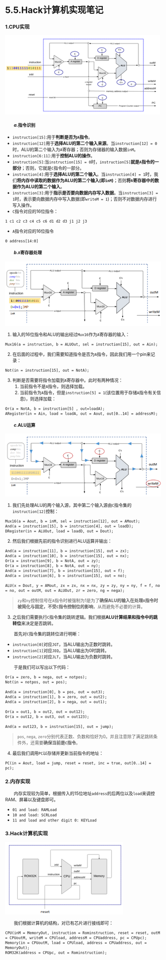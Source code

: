 # $5.5.$Hack计算机实现笔记
### 1.CPU实现

![Alt text](image.png)

#### &emsp;&emsp;$a.$指令识别

* `instruction[15]`:用于**判断是否为`A`指令**。
* `instruction[12]`用于**选择ALU的第二个输入来源**。当`instruction[12] = 0`时，ALU的第二个输入为`A`寄存器；否则为存储器的输入数据`inM`。
* `instruction[6:11]`:用于**控制ALU的操作**。
* `instruction[5]`:当`instruction[15] = 0`时，`instruction[5]`**就是`A`指令的一部分**；否则，它就是`C`指令的一部分。
* `instruction[4]`:用于**选择ALU的第二个输入**。当`instruction[4] = 1`时，我们**将内存中读取的数据作为ALU的第二个输入(即`inM`)**；否则**将`A`寄存器中的数据作为ALU的第二个输入**。
* `instruction[3]`:用于**指示是否要向数据内存写入数据**。当`instruction[3] = 1`时，表示要向数据内存中写入数据(即`writeM = 1`)；否则不对数据内存进行写入操作。
* `C`指令对应的16位指令：

```
1 c1 c2 c3 c4 c5 c6 d1 d2 d3 j1 j2 j3
```

* `A`指令对应的16位指令

```
0 address[14:0]
```

#### &emsp;&emsp;$b.$`A`寄存器处理

![Alt text](image-1.png)

1. 输入的16位指令和ALU的输出经过`Mux16`作为`A`寄存器的输入：

```HDL
Mux16(a = instruction, b = ALUOut, sel = instruction[15], out = Ain);
```

2. 在后面的过程中，我们需要知道指令是否为`A`指令，因此我们用一个pin来记录：

```HDL
Not(in = instruction[15], out = NotA);
```

3. 判断是否需要将指令加载到`A`寄存器中。此时有两种情况：
	1. 当前指令不是`A`指令，则选择加载。
	2. 当前指令为`A`指令，但是`instruction[5] = 1`(该位置用于存储`A`指令有关信息)，则选择加载：

```HDL
Or(a = NotA, b = instruction[5] , out=loadA);
ARegister(in = Ain, load = loadA, out = Aout, out[0..14] = addressM);
```

#### &emsp;&emsp;$c.$ALU运算

![Alt text](image-2.png)

1. 我们先处理ALU的两个输入源，其中第二个输入源由`C`指令集的`instruction[12]`控制：

```HDL
Mux16(a = Aout, b = inM, sel = instruction[12], out = AMout);
And(a = instruction[15], b = instruction[4], out = loadD);
DRegister(in = ALUOut, load = loadD, out = Dout);
```

2. 然后我们根据先前的指令识别进行ALU运算并输出：

```HDL
And(a = instruction[11], b = instruction[15], out = zx);
And(a = instruction[10], b = instruction[15], out = nx);
Or(a = instruction[9], b = NotA, out = zy);
Or(a = instruction[8], b = NotA, out = ny);
And(a = instruction[7], b = instruction[15], out = f);
And(a = instruction[6], b = instruction[15], out = no);

ALU(x = Dout, y = AMout, zx = zx, nx = nx, zy = zy, ny = ny, f = f, no = no, out = outM, out = ALUOut, zr = zero, ng = nega);
```

> `zy`和`ny`控制信号在`A`指令时被强制为1是为了**确保ALU的输入在处理`A`指令时被简化与固定，不受`C`指令控制位的影响**，从而避免不必要的计算。

3. 之后我们需要执行`C`指令集的跳转逻辑。我们根据**ALU计算结果和指令中的跳转位**来决定是否跳转。

&emsp;&emsp;首先对`C`指令集的跳转位进行明晰：
* `instruction[0]`对应`JGT`，当ALU输出为正数时跳转。
* `instruction[1]`对应`JEQ`，当ALU输出为0时跳转。
* `instruction[2]`对应`JLT`，当ALU输出为负数时跳转。

&emsp;&emsp;于是我们可以写出以下代码：

```HDL
Or(a = zero, b = nega, out = notpos);
Not(in = notpos, out = pos);
    
And(a = instruction[0], b = pos, out = out3);
And(a = instruction[1], b = zero, out = out2);
And(a = instruction[2], b = nega, out = out1);

Or(a = out1, b = out2, out = out12);
Or(a = out12, b = out3, out = out123);

And(a = out123, b = instruction[15], out = jump);
```

> `pos`, `nega`, `zero`分别代表正数、负数和恰好为0。并且注意除了满足跳转条件外，还需要**确保当前是`C`指令**。

4. 最后我们调用`PC`以存储并更新当前指令的地址：

```HDL
PC(in = Aout, load = jump, reset = reset, inc = true, out[0..14] = pc);
```

### 2.内存实现

&emsp;&emsp;内存实现较为简单，根据传入的15位地址`address`的后两位以及`load`来调控RAM、屏幕以及键盘即可。

* `01 and load: RAMLoad`
* `10 and load: SCRLoad`
* `11 and load and other digit 0: KEYLoad`

### 3.Hack计算机实现

![Alt text](image-3.png)

&emsp;&emsp;我们根据计算机的结构，对已有芯片进行接线即可：

```HDL
CPU(inM = MemoryOut, instruction = Rominstruction, reset = reset, outM = CPUoutM, writeM = CPUload, addressM = CPUaddress, pc = CPUpc);
Memory(in = CPUoutM, load = CPUload, address = CPUaddress, out = MemoryOut);
ROM32K(address = CPUpc, out = Rominstruction);
```